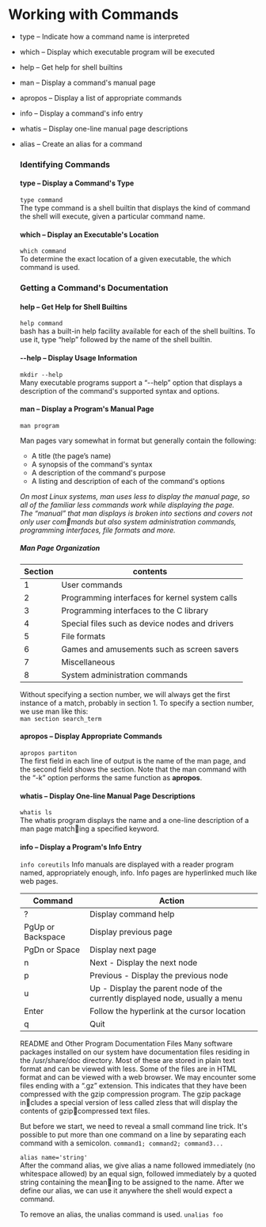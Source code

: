 # Working with Commands 

- type – Indicate how a command name is interpreted
- which – Display which executable program will be executed
- help – Get help for shell builtins
- man – Display a command's manual page
- apropos – Display a list of appropriate commands
- info – Display a command's info entry
- whatis – Display one-line manual page descriptions
- alias – Create an alias for a command


   ### Identifying Commands
   
   #### type – Display a Command's Type 
   `type command`   
   The type command is a shell builtin that displays the kind of command the shell will
   execute, given a particular command name.
   
   #### which – Display an Executable's Location    
  `which command`   
   To determine the exact location of a given executable, the which command is used.    
   
   ### Getting a Command's Documentation    
   
   #### help – Get Help for Shell Builtins  
   `help command`   
   bash has a built-in help facility available for each of the shell builtins. To use it, type
   “help” followed by the name of the shell builtin.    
   
   #### --help – Display Usage Information  
   `mkdir --help`   
   Many executable programs support a “--help” option that displays a description of the
       command's supported syntax and options.  
   
   #### man – Display a Program's Manual Page   
   `man program`    
   
   Man pages vary somewhat in format but generally contain the following:   
   - A title (the page’s name)  
   - A synopsis of the command's syntax 
   - A description of the command's purpose 
   - A listing and description of each of the command's options 
   
   _On most Linux systems, man uses less to display the manual page, so all of the familiar less commands work while displaying the page.    
   The “manual” that man displays is broken into sections and covers not only user commands but also system administration commands, programming interfaces, file formats
   and more._   
   
   ##### Man Page Organization
   | Section | contents |
   |---|---|
   | 1 | User commands |
   | 2 | Programming interfaces for kernel system calls |
   | 3 | Programming interfaces to the C library |
   | 4 | Special files such as device nodes and drivers |
   | 5 | File formats |
   | 6 | Games and amusements such as screen savers |
   | 7 | Miscellaneous |
   | 8 | System administration commands |   
   
   Without specifying a section number, we will always get the first instance of
   a match, probably in section 1. To specify a section number, we use man like this:   
   `man section search_term`    
   
   #### apropos – Display Appropriate Commands
   `apropos partiton`   
   The first field in each line of output is the name of the man page, and the second field
   shows the section. Note that the man command with the “-k” option performs the same
   function as **apropos**. 
   
   #### whatis – Display One-line Manual Page Descriptions
   `whatis ls`  
    The whatis program displays the name and a one-line description of a man page matching a specified keyword.
    
   #### info – Display a Program's Info Entry
   `info coreutils` 
   Info manuals are displayed with a reader program named, appropriately enough, info.
   Info pages are hyperlinked much like web pages.
   
   | Command | Action |
   |---|---|
   | ? | Display command help |
   | PgUp or Backspace | Display previous page |
   | PgDn or Space | Display next page |
   | n | Next - Display the next node |
   | p | Previous - Display the previous node |
   | u | Up - Display the parent node of the currently displayed node, usually a menu |
   | Enter | Follow the hyperlink at the cursor location |
   | q | Quit |
   
   README and Other Program Documentation Files
   Many software packages installed on our system have documentation files residing in the /usr/share/doc directory. Most of these are stored in plain text format and can be viewed with less. Some of the files are in HTML format and can be viewed with a web browser. We may encounter some files ending with a “.gz” extension. This indicates that they have been compressed with the gzip compression program. The gzip package includes a special version of less called zless that will display the contents of gzipcompressed text files.
   
   But before we start, we need to reveal a small command line trick. It's possible to put more than one command on a line by separating each command with a semicolon. 
   `command1; command2; command3... `
   
   `alias name='string'`    
   After the command alias, we give alias a name followed immediately (no whitespace allowed) by an equal sign, followed immediately by a quoted string containing the meaning to be assigned to the name. After we define our alias, we can use it anywhere the shell would expect a command.
   
   To remove an alias, the unalias command is used.
   `unalias foo`